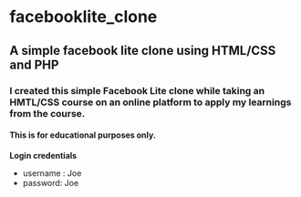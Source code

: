 # facebooklite_clone
## A simple facebook lite clone using HTML/CSS and PHP
### I created this simple Facebook Lite clone while taking an HMTL/CSS course on an online platform to apply my learnings from the course.
#### This is for educational purposes only.

**Login credentials**
- username : Joe
- password: Joe
